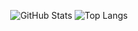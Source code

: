 <div align="center">

![GitHub Stats](https://github-readme-stats.vercel.app/api?username=brunosantosss&show_icons=true&theme=dark)  ![Top Langs](https://github-readme-stats.vercel.app/api/top-langs/?username=brunosantosss&layout=compact&bg_color=151515&title_color=ffffff&text_color=9F9F9F) 

</div>

